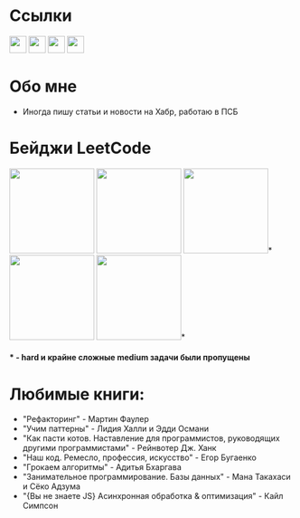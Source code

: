 # Ссылки
[<img src="https://icons.iconarchive.com/icons/sicons/basic-round-social/512/habrahabr-ru-icon.png" width="30"/>](https://habr.com/ru/users/danila_egorenko/)
[<img src="https://upload.wikimedia.org/wikipedia/commons/8/8e/LeetCode_Logo_1.png" width="30"/>](https://leetcode.com/danila_egorenko/)
[<img src="https://cdn-icons-png.flaticon.com/512/5968/5968853.png" width="30"/>](https://gitlab.com/DanilaEgorenko)
[<img src="https://user-images.githubusercontent.com/65312989/150600219-64ccfb17-98ef-47c0-a5cb-266c098dc997.png" width="30"/>](https://t.me/danilaEgorenko)

# Обо мне
- Иногда пишу статьи и новости на Хабр, работаю в ПСБ

 # Бейджи LeetCode
<div>
  <img src="https://github.com/DanilaEgorenko/DanilaEgorenko/assets/65312989/df374d75-64de-4045-b15e-bbe743fa4b9e" width="150px"/>
  <img src="https://assets.leetcode.com/static_assets/others/%E5%85%A5%E9%97%A8.png" width="150px"/>
<img src="https://leetcode.com/static/images/badges/dcc-2022-8.png" width="150px"/>*
<img src="https://leetcode.com/static/images/badges/2022/lg/2022-annual-100.png" width="150px"/>
<img src="https://leetcode.com/static/images/badges/2023/lg/2023-01.png" width="150px"/>*
  </div>
  
<h4>* - hard и крайне сложные medium задачи были пропущены</h4>


# Любимые книги: 
  + "Рефакторинг" - Мартин Фаулер
  + "Учим паттерны" - Лидия Халли и Эдди Османи
  + "Как пасти котов. Наставление для программистов, руководящих другими программистами" - Рейнвотер Дж. Ханк
  + "Наш код. Ремесло, профессия, искусство" - Егор Бугаенко
  + "Грокаем алгоритмы" - Адитья Бхаргава
  + "Занимательное программирование. Базы данных" - Мана Такахаси и Сёко Адзума
  + "{Вы не знаете JS} Асинхронная обработка & оптимизация" - Кайл Симпсон
